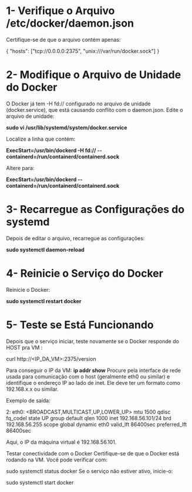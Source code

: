  # 1- Verifique o Arquivo /etc/docker/daemon.json
Certifique-se de que o arquivo contém apenas:

{
  "hosts": ["tcp://0.0.0.0:2375", "unix:///var/run/docker.sock"]
}

# 2- Modifique o Arquivo de Unidade do Docker
O Docker já tem -H fd:// configurado no arquivo de unidade (docker.service), que está causando conflito com o daemon.json.
Edite o arquivo de unidade:

**sudo vi /usr/lib/systemd/system/docker.service**

Localize a linha que contém:

**ExecStart=/usr/bin/dockerd -H fd:// --containerd=/run/containerd/containerd.sock**

Altere para:

**ExecStart=/usr/bin/dockerd --containerd=/run/containerd/containerd.sock**

# 3- Recarregue as Configurações do systemd

Depois de editar o arquivo, recarregue as configurações:



**sudo systemctl daemon-reload**

# 4- Reinicie o Serviço do Docker

Reinicie o Docker:

**sudo systemctl restart docker**

# 5- Teste se Está Funcionando

Depois que o serviço iniciar, teste novamente se o Docker responde do HOST pra VM :

curl http://<IP_DA_VM>:2375/version

Para conseguir o IP da VM:
**ip addr show**
Procure pela interface de rede usada para comunicação com o host (geralmente eth0 ou similar) e identifique o endereço IP ao lado de inet. Ele deve ter um formato como 192.168.x.x ou similar.

Exemplo de saída:

2: eth0: <BROADCAST,MULTICAST,UP,LOWER_UP> mtu 1500 qdisc fq_codel state UP group default qlen 1000
    inet 192.168.56.101/24 brd 192.168.56.255 scope global dynamic eth0
       valid_lft 86400sec preferred_lft 86400sec

       
Aqui, o IP da máquina virtual é 192.168.56.101.

Testar conectividade com o Docker
Certifique-se de que o Docker está rodando na VM. Você pode verificar com:

sudo systemctl status docker
Se o serviço não estiver ativo, inicie-o:

sudo systemctl start docker

